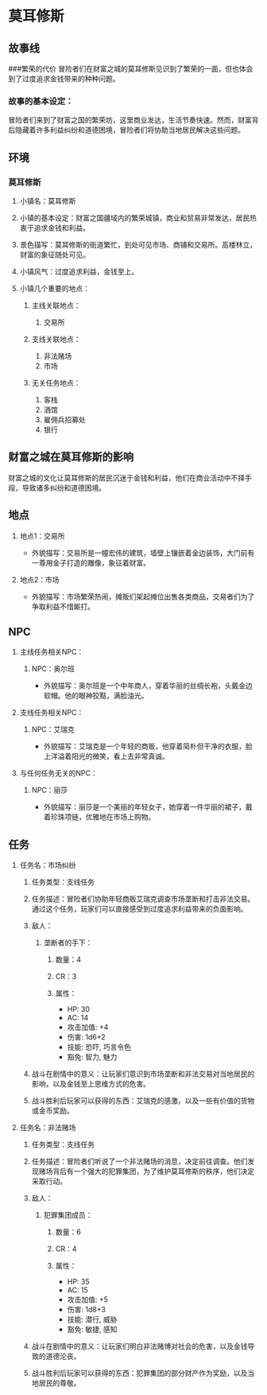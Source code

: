 # 莫耳修斯

## 故事线

###繁荣的代价 冒险者们在财富之城的莫耳修斯见识到了繁荣的一面，但也体会到了过度追求金钱带来的种种问题。

### 故事的基本设定：

冒险者们来到了财富之国的繁荣坊，这里商业发达，生活节奏快速。然而，财富背后隐藏着许多利益纠纷和道德困境，冒险者们将协助当地居民解决这些问题。

## 环境

### 莫耳修斯

1. 小镇名：莫耳修斯
2. 小镇的基本设定：财富之国疆域内的繁荣城镇，商业和贸易非常发达，居民热衷于追求金钱和利益。
3. 景色描写：莫耳修斯的街道繁忙，到处可见市场、商铺和交易所。高楼林立，财富的象征随处可见。
4. 小镇风气：过度追求利益，金钱至上。
5. 小镇几个重要的地点：

    1. 主线关联地点：

        1. 交易所
    2. 支线关联地点：

        1. 非法赌场
        2. 市场
    3. 无关任务地点：

        1. 客栈
        2. 酒馆
        3. 雇佣兵招募处
        4. 银行

## 财富之城在莫耳修斯的影响

财富之城的文化让莫耳修斯的居民沉迷于金钱和利益，他们在商业活动中不择手段，导致诸多纠纷和道德困境。

## 地点

1. 地点1：交易所

    * 外貌描写：交易所是一幢宏伟的建筑，墙壁上镶嵌着金边装饰，大门前有一尊用金子打造的雕像，象征着财富。
2. 地点2：市场

    * 外貌描写：市场繁荣热闹，摊贩们架起摊位出售各类商品，交易者们为了争取利益不惜厮打。

## NPC

1. 主线任务相关NPC：

    1. NPC：奥尔班

        * 外貌描写：奥尔班是一个中年商人，穿着华丽的丝绸长袍，头戴金边软帽。他的眼神狡黠，满脸油光。
2. 支线任务相关NPC：

    1. NPC：艾瑞克

        * 外貌描写：艾瑞克是一个年轻的商贩，他穿着简朴但干净的衣服，脸上洋溢着阳光的微笑，看上去非常真诚。
3. 与任何任务无关的NPC：

    1. NPC：丽莎

        * 外貌描写：丽莎是一个美丽的年轻女子，她穿着一件华丽的裙子，戴着珍珠项链，优雅地在市场上购物。

## 任务

1. 任务名：市场纠纷

    1. 任务类型：支线任务
    2. 任务描述：冒险者们协助年轻商贩艾瑞克调查市场垄断和打击非法交易。通过这个任务，玩家们可以直接感受到过度追求利益带来的负面影响。
    3. 敌人：

        1. 垄断者的手下：

            1. 数量：4
            2. CR：3
            3. 属性：

                * HP: 30
                * AC: 14
                * 攻击加值: +4
                * 伤害: 1d6+2
                * 技能: 恐吓, 巧言令色
                * 豁免: 智力, 魅力
    4. 战斗在剧情中的意义：让玩家们意识到市场垄断和非法交易对当地居民的影响，以及金钱至上思维方式的危害。
    5. 战斗胜利后玩家可以获得的东西：艾瑞克的感激，以及一些有价值的货物或金币奖励。
2. 任务名：非法赌场

    1. 任务类型：支线任务
    2. 任务描述：冒险者们听说了一个非法赌场的消息，决定前往调查。他们发现赌场背后有一个强大的犯罪集团，为了维护莫耳修斯的秩序，他们决定采取行动。
    3. 敌人：

        1. 犯罪集团成员：

            1. 数量：6
            2. CR：4
            3. 属性：

                * HP: 35
                * AC: 15
                * 攻击加值: +5
                * 伤害: 1d8+3
                * 技能: 潜行, 威胁
                * 豁免: 敏捷, 感知
    4. 战斗在剧情中的意义：让玩家们明白非法赌博对社会的危害，以及金钱导致的道德沦丧。
    5. 战斗胜利后玩家可以获得的东西：犯罪集团的部分财产作为奖励，以及当地居民的尊敬。